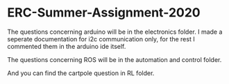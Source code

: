 # ERC-Summer-Assignment-2020

The questions concerning arduino will be in the electronics folder. I made a seperate documentation for i2c communication only, for the rest I commented them in the arduino ide itself.

The questions concerning ROS will be in the automation and control folder. 

And you can find the cartpole question in RL folder.
